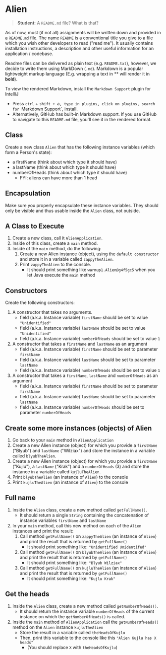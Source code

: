 # Alien

> **Student:** A `README.md` file? What is that?

As of now, most (if not all) assignments will be written down and provided in a `README.md` file. The name `README` is 
a conventional title you give to a file which you wish other developers to read ("read me"). It usually contains 
installation instructions, a description and other useful information for an application / codebase.

Readme files can be delivered as plain text (e.g. `README.txt`), however, we decide to write them using MarkDown (`.md`). 
Markdown is a popular lightweight markup language (E.g. wrapping a text in ** will render it in **bold**).

To view the rendered Markdown, install the `Markdown Support` plugin for IntelliJ
- Press `ctrl` + `shift + `a`, type in plugins, click on plugins, search for `Markdown Support`, install.
- Alternatively, GitHub has built-in Markdown support. If you use GitHub to navigate to this `README.md` file, you'll 
see it in the rendered format.

## Class

Create a new class `Alien` that has the following instance variables (which form a Person's state):
- a firstName (think about which type it should have)
- a lastName (think about which type it should have)
- numberOfHeads (think about which type it should have)
    - FYI: aliens can have more than 1 head

## Encapsulation

Make sure you properly encapsulate these instance variables. 
They should only be visible and thus usable inside the `Alien` class, not outside.

## A Class to Execute

1. Create a new class, call it `AlienApplication`.
2. Inside of this class, create a `main` method.
3. Inside of the `main` method, do the following:
    1. Create a new Alien instance (object), using the `default constructor` and store it in a variable called `zappyTheAlien`.
    2. Print `zappyTheAlien` to the console.
        - It should print something like `warmup1.Alien@g4f5gc5` when you let Java execute the `main` method
            
## Constructors

Create the following constructors:

1. A constructor that takes no arguments.
    - field (a.k.a. Instance variable) `firstName` should be set to value `"Unidentified"` 
    - field (a.k.a. Instance variable) `lastName` should be set to value `"Unidentified"`
    - field (a.k.a. Instance variable) `numberOfHeads` should be set to value `1` 
2. A constructor that takes a `firstName` and `lastName` as an argument
    - field (a.k.a. Instance variable) `firstName` should be set to parameter `firstName`
    - field (a.k.a. Instance variable) `lastName` should be set to parameter `lastName`
    - field (a.k.a. Instance variable) `numberOfHeads` should be set to value `1`
3. A constructor that takes a `firstName`, `lastName` and `numberOfHeads` as an argument
    - field (a.k.a. Instance variable) `firstName` should be set to parameter `firstName`
    - field (a.k.a. Instance variable) `lastName` should be set to parameter `lastName`
    - field (a.k.a. Instance variable) `numberOfHeads` should be set to parameter `numberOfHeads`
    
## Create some more instances (objects) of Alien

1. Go back to your `main` method in `AlienApplication`
2. Create a new Alien instance (object) for which you provide a `firstName` ("Blyub") and `lastName` ("Wilziax") and store the instance in a variable called `blyubTheAlien`.
3. Create a new Alien instance (object) for which you provide a `firstName` ("Kujlu"), a `lastName` ("Krak") and a `numberOfHeads` (3) and store the instance in a variable called `kujluTheAlien`.
4. Print `blyubTheAlien` (an instance of `Alien`) to the console 
5. Print `kujluTheAlien` (an instance of `Alien`) to the console

## Full name

1. Inside the `Alien` class, create a new method called `getFullName()`.
    - It should return a single `String` containing the concatenation of instance variables `firstName` and `lastName`
2. In your `main` method, call this new method on each of the `Alien` instances and print the result:
    1. Call method `getFullName()` on `zappyTheAlien` (an instance of `Alien`) and print the result that is returned by `getFullName()`
        - It should print something like: `"Unidentified Unidentifed"`
    2. Call method `getFullName()` on `blyubTheAlien` (an instance of `Alien`) and print the result that is returned by `getFullName()`
        - It should print something like: `"Blyub Wilziax"`
    3. Call method `getFullName()` on `kujluTheAlien` (an instance of `Alien`) and print the result that is returned by `getFullName()`
        - It should print something like: `"Kujlu Krak"`
        
## Get the heads

1. Inside the `Alien` class, create a new method called `getNumberOfHeads()`.
    - It should return the instance variable `numberOfHeads` of the current instance on which the `getNumberOfHeads()` is called.
2. Inside the `main` method of `AlienApplication` call  the `getNumberOfHeads()` method on the `Alien` instance `kujluTheAlien`
    - Store the result in a variable called `theHeadsOfKujlu`
    - Then, print this variable to the console like this `"Alien Kujlu has X heads"`
        - (You should replace `X` with `theHeadsOfKujlu`)   

 

 
